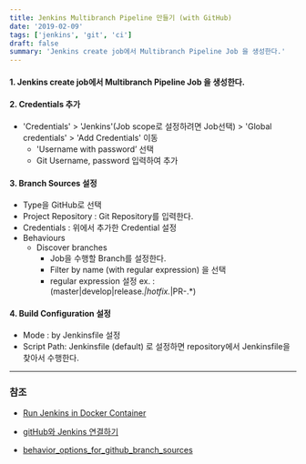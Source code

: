 ```yaml
---
title: Jenkins Multibranch Pipeline 만들기 (with GitHub)
date: '2019-02-09'
tags: ['jenkins', 'git', 'ci']
draft: false
summary: 'Jenkins create job에서 Multibranch Pipeline Job 을 생성한다.'
---
```


#### 1. Jenkins create job에서 Multibranch Pipeline Job 을 생성한다.

#### 2. Credentials 추가

- 'Credentials' > 'Jenkins'(Job scope로 설정하려면 Job선택) > 'Global credentials' > 'Add Credentials' 이동
  - 'Username with password’ 선택
  - Git Username, password 입력하여 추가

#### 3. Branch Sources 설정

- Type을 GitHub로 선택
- Project Repository : Git Repository를 입력한다.
- Credentials : 위에서 추가한 Credential 설정
- Behaviours
  - Discover branches
    - Job을 수행할 Branch를 설정한다.
    - Filter by name (with regular expression) 을 선택
    - regular expression 설정 ex. : (master|develop|release._|hotfix._|PR-.\*)

#### 4. Build Configuration 설정

- Mode : by Jenkinsfile 설정
- Script Path: Jenkinsfile (default) 로 설정하면 repository에서 Jenkinsfile을 찾아서 수행한다.

---

### 참조

- [Run Jenkins in Docker Container](https://www.youtube.com/watch?v=tuxO7ZXplRE)

- [gitHub와 Jenkins 연결하기](https://bcho.tistory.com/1237)

- [behavior_options_for_github_branch_sources](https://docs.cloudbees.com/docs/admin-resources/latest/pipelines/pipeline-as-code#_behavior_options_for_github_branch_sources)

